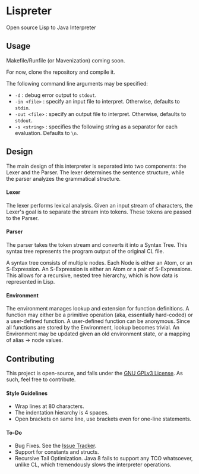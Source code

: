 # Lispreter
Open source Lisp to Java Interpreter

## Usage
Makefile/Runfile (or Mavenization) coming soon.

For now, clone the repository and compile it.

The following command line arguments may be specified:
- `-d` : debug error output to `stdout`.
- `-in <file>` : specify an input file to interpret. Otherwise, defaults to `stdin`.
- `-out <file>` : specify an output file to interpret. Otherwise, defaults to `stdout`.
- `-s <string>` : specifies the following string as a separator for each evaluation.  Defaults to `\n`.

## Design
The main design of this interpreter is separated into two components: the Lexer and
the Parser. The lexer determines the sentence structure, while the parser analyzes the
grammatical structure.

#### Lexer
The lexer performs lexical analysis. Given an input stream of characters, the Lexer's
goal is to separate the stream into tokens. These tokens are passed to the Parser.

#### Parser
The parser takes the token stream and converts it into a Syntax Tree. This syntax tree
represents the program output of the original CL file.

A syntax tree consists of multiple nodes. Each Node is either an Atom, or an S-Expression.
An S-Expression is either an Atom or a pair of S-Expressions. This allows for a recursive,
nested tree hierarchy, which is how data is represented in Lisp.

#### Environment
The environment manages lookup and extension for function definitions. A function may
either be a primitive operation (aka, essentially hard-coded) or a user-defined function.
A user-defined function can be anonymous. Since all functions are stored by the Environment,
lookup becomes trivial. An Environment may be updated given an old environment state, or
a mapping of alias -> node values.

## Contributing

This project is open-source, and falls under the [GNU GPLv3 License](https://github.com/AoHRuthless/Lispreter/blob/master/LICENSE).
As such, feel free to contribute.

#### Style Guidelines
- Wrap lines at 80 characters.
- The indentation hierarchy is 4 spaces.
- Open brackets on same line, use brackets even for one-line statements.

#### To-Do
- Bug Fixes. See the [Issue Tracker](https://github.com/AoHRuthless/Lispreter/issues).
- Support for constants and structs.
- Recursive Tail Optimization. Java 8 fails to support any TCO whatsoever, unlike CL, which tremendously slows the interpreter operations.